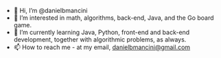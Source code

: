- 👋 Hi, I’m @danielbmancini 
- 👀 I’m interested in math, algorithms, back-end, Java, and the Go board game.
- 🌱 I’m currently learning Java, Python, front-end and back-end development, together with algorithmic problems, as always.
- 📫 How to reach me - at my email, danielbmancini@gmail.com
